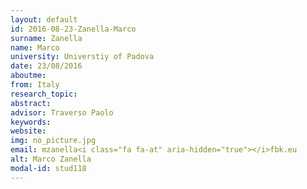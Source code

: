 ```yaml
---
layout: default 
id: 2016-08-23-Zanella-Marco
surname: Zanella
name: Marco
university: Universtiy of Padova
date: 23/08/2016
aboutme: 
from: Italy
research_topic: 
abstract: 
advisor: Traverso Paolo
keywords: 
website: 
img: no_picture.jpg
email: mzanella<i class="fa fa-at" aria-hidden="true"></i>fbk.eu
alt: Marco Zanella
modal-id: stud118
---
```

